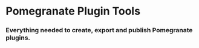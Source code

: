 # Pomegranate Plugin Tools

### Everything needed to create, export and publish Pomegranate plugins.